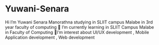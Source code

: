 # Yuwani-Senara
Hi I’m Yuwani Senara Manorathna studying in SLIIT campus Malabe in 3rd year faculty of computing  🌱 I’m currently learning in SLIIT Campus Malabe in Faculty of Computing  👀I’m interest about UI/UX development , Mobile Application development , Web development
